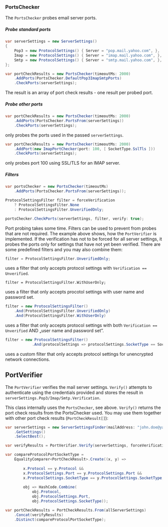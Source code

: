 ### PortsChecker

The `PortsChecker` probes email server ports.

##### Probe standard ports

```C#
var serverSettings = new ServerSettings()
{
	Pop3 = new ProtocolSettings() { Server = "pop.mail.yahoo.com", },
	Imap = new ProtocolSettings() { Server = "imap.mail.yahoo.com", },
	Smtp = new ProtocolSettings() { Server = "smtp.mail.yahoo.com", },
};

var portCheckResults = new PortsChecker(timeoutMs: 2000)
	.AddPorts(PortsChecker.DefaultPop3ImapSmtpPorts)
	.CheckPorts(serverSettings);
```

The result is an array of port check results - one result per probed port.

##### Probe other ports

```C#
var portCheckResults = new PortsChecker(timeoutMs: 2000)
	.AddPorts(PortsChecker.PortsFrom(serverSettings))
	.CheckPorts(serverSettings);
```

only probes the ports used in the passed `serverSettings`.

```C#
var portCheckResults = new PortsChecker(timeoutMs: 2000)
	.AddPort(new ImapPortChecker(port: 100, [ SocketType.SslTls ]))
	.CheckPorts(serverSettings);
```

only probes port 100 using SSL/TLS for an IMAP server.

##### Filters

```C#
var portsChecker = new PortsChecker(timeoutMs)
	.AddPorts(PortsChecker.PortsFrom(serverSettings));

ProtocolSettingsFilter filter = forceVerification
	? ProtocolSettingsFilter.None
	: ProtocolSettingsFilter.UnverifiedOnly;

portsChecker.CheckPorts(serverSettings, filter, verify: true);
```

Port probing takes some time. Filters can be used to prevent from probes that are not required. The example above shows, how the `PortVerifier` is implemented. If the verification has not to be forced for all server settings, it probes the ports only for settings that have not yet been verified. There are some predefined filters and you may also combine them:

```C#
filter = ProtocolSettingsFilter.UnverifiedOnly;
```

uses a filter that only accepts protocol settings with `Verification == Unverified`.

```
filter = ProtocolSettingsFilter.WithUserOnly;
```

uses a filter that only accepts procotol settings with user name and password set.

```C#
filter = new ProtocolSettingsFilter()
	.And(ProtocolSettingsFilter.UnverifiedOnly)
	.And(ProtocolSettingsFilter.WithUserOnly)
```

uses a filter that only accepts protocol settings with both `Verification == Unverified` AND „user name and password set”.

```C#
filter = new ProtocolSettingsFilter()
			.And(protocolSettings => protocolSettings.SocketType == SocketType.Plain);
```

uses a custom filter that only accepts protocol settings for unencrypted network connections.

## PortVerifier

The `PortVerifier` verifies the mail server settings. `Verify()` attempts to authenticate using the credentials provided and stores the result in `serverSettings.Pop3/Imap/Smtp.Verification`.

This class internally uses the `PortsChecker`, see above. `Verify()` returns the port check results from the PortsChecker used. You may use them together with other port check results (`PortCheckResult[]`):

```C#
var serverSettings = new ServerSettingsFinder(mailAddress: "john.doe@yahoo.com")
	.GetSettings()
	.SelectBest();

var verifyResults = PortVerifier.Verify(serverSettings, forceVerification: false);

var compareProtocolPortSocketType = 
    EqualityComparer<PortCheckResult>.Create((x, y) =>
                                             
        x.Protocol == y.Protocol &&
        x.ProtocolSettings.Port == y.ProtocolSettings.Port &&
        x.ProtocolSettings.SocketType == y.ProtocolSettings.SocketType,
                                             
        obj => HashCode.Combine(
            obj.Protocol, 
            obj.ProtocolSettings.Port, 
            obj.ProtocolSettings.SocketType));

var portCheckResults = PortCheckResults.From(allServerSettings)
	.Concat(verifyResults)
	.Distinct(compareProtocolPortSocketType);
```

